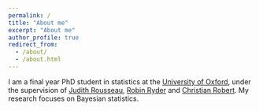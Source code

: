 ```yaml
---
permalink: /
title: "About me"
excerpt: "About me"
author_profile: true
redirect_from: 
  - /about/
  - /about.html
---
```


I am a final year PhD student in statistics at the [University of Oxford](https://www.ox.ac.uk/), under the supervision of [Judith Rousseau](https://www.stats.ox.ac.uk/~rousseau/), [Robin Ryder](https://sites.google.com/site/robryd/) and [Christian Robert](https://www.ceremade.dauphine.fr/~xian/). My research focuses on Bayesian statistics.



